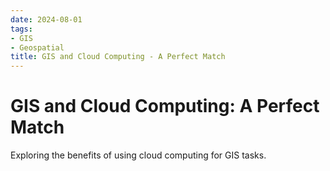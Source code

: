 ```yaml
---
date: 2024-08-01
tags:
- GIS
- Geospatial
title: GIS and Cloud Computing - A Perfect Match
---
```


# GIS and Cloud Computing: A Perfect Match

Exploring the benefits of using cloud computing for GIS tasks.
